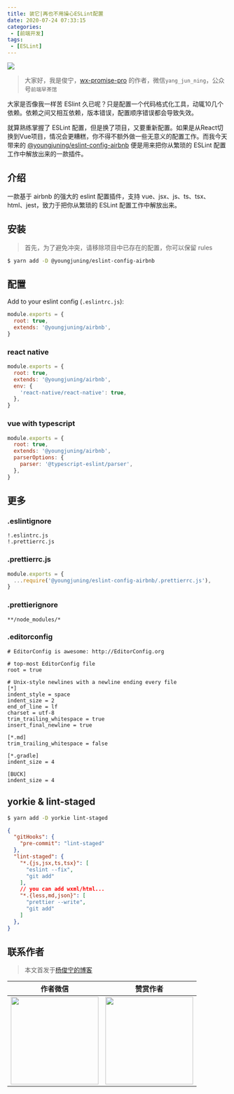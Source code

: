 ```yaml
---
title: 装它|再也不用操心ESLint配置
date: 2020-07-24 07:33:15
categories:
 - [前端开发]
tags:
 - [ESLint]
---
```


![](https://i.loli.net/2020/07/24/aGtwAFpOXledCUc.png)

<!--more-->

> 大家好，我是俊宁，[wx-promise-pro](https://github.com/youngjuning/wx-promise-pro) 的作者，微信`yang_jun_ning`，公众号`前端早茶馆`

大家是否像我一样苦 ESlint 久已呢？只是配置一个代码格式化工具，动辄10几个依赖。依赖之间又相互依赖，版本错误，配置顺序错误都会导致失效。

就算熟练掌握了 ESLint 配置，但是换了项目，又要重新配置。如果是从React切换到Vue项目，情况会更糟糕，你不得不额外做一些无意义的配置工作。而我今天带来的 [@youngjuning/eslint-config-airbnb](https://github.com/youngjuning/eslint-config-airbnb) 便是用来把你从繁琐的 ESLint 配置工作中解放出来的一款插件。

## 介绍

一款基于 airbnb 的强大的 eslint 配置插件，支持 vue、jsx、js、ts、tsx、html、jest，致力于把你从繁琐的 ESLint 配置工作中解放出来。

## 安装

> 首先，为了避免冲突，请移除项目中已存在的配置，你可以保留 rules

```sh
$ yarn add -D @youngjuning/eslint-config-airbnb
```

## 配置

Add to your eslint config (`.eslintrc.js`):

```js
module.exports = {
  root: true,
  extends: '@youngjuning/airbnb',
}
```

### react native

```js
module.exports = {
  root: true,
  extends: '@youngjuning/airbnb',
  env: {
    'react-native/react-native': true,
  },
}
```

### vue with typescript

```js
module.exports = {
  root: true,
  extends: '@youngjuning/airbnb',
  parserOptions: {
    parser: '@typescript-eslint/parser',
  },
}
```

## 更多

### .eslintignore

```
!.eslintrc.js
!.prettierrc.js
```

### .prettierrc.js

```js
module.exports = {
  ...require('@youngjuning/eslint-config-airbnb/.prettierrc.js'),
}
```

### .prettierignore

```
**/node_modules/*
```

### .editorconfig

```
# EditorConfig is awesome: http://EditorConfig.org

# top-most EditorConfig file
root = true

# Unix-style newlines with a newline ending every file
[*]
indent_style = space
indent_size = 2
end_of_line = lf
charset = utf-8
trim_trailing_whitespace = true
insert_final_newline = true

[*.md]
trim_trailing_whitespace = false

[*.gradle]
indent_size = 4

[BUCK]
indent_size = 4
```

## yorkie & lint-staged

```sh
$ yarn add -D yorkie lint-staged
```

```json
{
  "gitHooks": {
    "pre-commit": "lint-staged"
  },
  "lint-staged": {
    "*.{js,jsx,ts,tsx}": [
      "eslint --fix",
      "git add"
    ],
    // you can add wxml/html...
    "*.{less,md,json}": [
      "prettier --write",
      "git add"
    ]
  },
}
```

## 联系作者

> 本文首发于[杨俊宁的博客](https://youngjuning.js.org/)

|                           作者微信                           |                           赞赏作者                           |
| :----------------------------------------------------------: | :----------------------------------------------------------: |
| <img src="https://i.loli.net/2020/02/22/q2tLiGYvhIxm3Fl.jpg" width="200px"/> | <img src="https://i.loli.net/2020/02/23/q56X1eYZuITQpsj.png" width="200px"/> |
